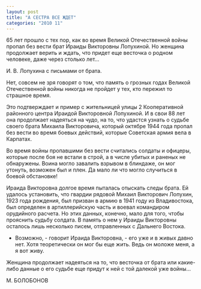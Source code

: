 ```yaml
---
layout: post
title: "А СЕСТРА ВСЕ ЖДЕТ"
categories: "2010 11"
---
```


65 лет прошло с тех пор, как во время Великой Отечественной войны пропал без вести брат Ираиды Викторовны Лопухиной. Но женщина продолжает верить и ждать, что придет еще весточка о родном человеке, даже через столько лет…

И. В. Лопухина с письмами от брата.



Нет, совсем не зря говорят о том, что память о грозных годах Великой Отечественной войны никогда не пройдет у тех, кто пережил то страшное время.

Это подтверждает и пример с жительницей улицы 2 Кооперативной районного центра Ираидой Викторовной Лопухиной. И в свои 88 лет она продолжает надеяться на чудо, на то, что удастся узнать о судьбе своего брата Михаила Викторовича, который  октябре 1944 года пропал без вести во время боевых действий, которые Советская армия вела в Карпатах.

Во время войны пропавшими без вести считались солдаты и офицеры, которые после боя не встали в строй, а в числе убитых и раненых не обнаружены. Воина могло завалить взрывом в блиндаже, он мог утонуть, возможен был и плен. Да мало ли что могло случиться в боевой обстановке!

Ираида Викторовна долгое время пыталась отыскать следы брата. Ей удалось установить, что гвардии рядовой Михаил Викторович Лопухин, 1923 года рождения, был призван в армию в 1941 году из Владивостока, был определен в артиллерийскую часть и воевал командиром орудийного расчета. Но этих данных, конечно, мало для того, чтобы прояснить судьбу солдата. В память о нем у Ираиды Викторовны осталось лишь несколько писем, отправленных с Дальнего Востока.

- Возможно, - говорит Ираида Викторовна, - его уже и в живых давно нет. Хотя теоретически он мог бы еще жить. Ведь он моложе меня, а я вот живу.

Женщина продолжает надеяться на то, что весточка от брата или какие-либо данные о его судьбе еще придут к ней с той далекой уже войны…

М. БОЛОБОНОВ


